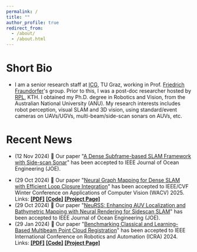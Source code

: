 ```yaml
---
permalink: /
title: ""
author_profile: true
redirect_from: 
  - /about/
  - /about.html
---
```


# Short Bio

* I am a senior research staff at [ICG](https://www.tugraz.at/institute/icg/home), TU Graz, working in Prof. [Friedrich Fraundorfer](https://www.tugraz.at/institute/icg/research/team-fraundorfer/people/friedrich-fraundorfer/)'s group. Prior to this, I was a post-doc researcher hosted by [RPL](https://www.kth.se/is/rpl), KTH. I obtained my Ph.D. degree in Robotics and Vision, from the Australian National University (ANU). My research interests includes robot perception, visual SLAM and 3D vision, using standard/event cameras on UAVs/UGVs, multi-beam/side-scan sonars on AUVs, etc.


<!-- * I am a Ph.D. candidate of the [College of Engineering and Computer Science](https://cecs.anu.edu.au/) at [Australian National University](https://www.anu.edu.au/), advised by Dr. [Viorela Ila](http://viorelaila.net/) and Prof. [Robert Mahony](https://users.cecs.anu.edu.au/~Robert.Mahony/). <br> 
[[My Curriculum Vitae](http://halajun.github.io/files/junzhang_cv.pdf)] [[My Google Scholar](https://scholar.google.com.au/citations?user=DSKW47kAAAAJ&hl=en)]
* I received my B.Eng. and M.Sc.Eng. Degrees in [Northwestern Polytechnical University](https://en.nwpu.edu.cn/). My postgraduate research advisors are Prof. [Zhenbao Liu](http://www.liuzhenbao.com/) and Prof. [Shuhui Bu](http://www.adv-ci.com/blog/about-me/). During my master's period, I spent one and half years in the [Institute of Computer Science and Technology](http://www.icst.pku.edu.cn/english/home/index.htm), [Peking University](http://english.pku.edu.cn/) as a visiting researcher, supervised by Prof. [Zouhui Lian](http://www.icst.pku.edu.cn/zlian/).
* My research interests lie in the area of robotic vision, particularly in visual odometry/SLAM, structure from motion, 3D vision, and motion field, etc. Please check my [Research Page](https://halajun.github.io/publications/) for more details.
* When I’m not doing research I enjoy a variety of hobbies, especially playing soccer and photography. I am also interested in trying new things :-) -->

# Recent News

* (12 Nov 2024) 🎊 Our paper "[A Dense Subframe-based SLAM Framework with Side-scan Sonar](https://arxiv.org/abs/2312.13802)" has been accepted to IEEE Journal of Ocean Engineering (JOE). 
<!-- Links: <a href="https://arxiv.org/abs/2312.13802" target="_blank"><b>[PDF]</b></a> <a href="https://github.com/halajun/acoustic_slam" target="_blank"><b>[Code]</b></a> -->
* (29 Oct 2024) 🎉 Our paper "[Neural Graph Mapping for Dense SLAM with Efficient Loop Closure Integration](https://arxiv.org/abs/2405.03633)" has been accepted to IEEE/CVF Winter Conference on Applications of Computer Vision (WACV) 2025. Links: <a href="https://arxiv.org/abs/2405.03633" target="_blank"><b>[PDF]</b></a> <a href="https://github.com/KTH-RPL/neural_graph_mapping" target="_blank"><b>[Code]</b></a> <a href="https://kth-rpl.github.io/neural_graph_mapping/" target="_blank"><b>[Project Page]</b></a>
* (29 Oct 2024) 🎊 Our paper "[NeuRSS: Enhancing AUV Localization and Bathymetric Mapping with Neural Rendering for Sidescan SLAM](https://arxiv.org/abs/2405.05807)" has been accepted to IEEE Journal of Ocean Engineering (JOE). 
* (29 Jan 2024) 🎉 Our paper "[Benchmarking Classical and Learning-Based Multibeam Point Cloud Registration](https://arxiv.org/abs/2405.06279)" has been accepted to IEEE International Conference on Robotics and Automation (ICRA) 2024. Links: <a href="https://arxiv.org/abs/2405.06279" target="_blank"><b>[PDF]</b></a> <a href="https://github.com/luxiya01/mbes-registration-data" target="_blank"><b>[Code]</b></a> <a href="https://luxiya01.github.io/mbes-registration-project-page/" target="_blank"><b>[Project Page]</b></a>

<!-- * (13 Dec 2023) I recently relocate from Stockholm to Graz, Austria. -->

<!-- * We have one tutorial paper accepted in CDC 2020! (10 Sep 2020)
* We have one paper accepted in IROS 2020! (01 July 2020) -->
<!-- * <span style="color:red">My PhD program is coming to the end soon and I am now looking for Post-doctoral position and job opportunities. Please feel free to contact me if you are interested in recruiting me.</span> (July 2020) -->
<!-- * Our new work VDO-SLAM is released in public now! Please check the available resources (Code/Paper/Video) [HERE](https://github.com/halajun/VDO_SLAM). (30 May 2020)
* We have one paper accepted in ICRA 2020! (27 Jan 2020) -->

<!-- <p align="center">
  <img src="https://halajun.github.io/images/bg.JPG?raw=false" alt="Photo" style="width: 5131px;"/> 
</p> -->

<!-- # Publications

* <b>Equivariant Visual Odometry in the Wild</b> <br> 
Robert Mahony, Pieter van Goor, Mina Henein, Ryan Pike, <b>Jun Zhang</b> and Yonhon Ng. 
<i>The IEEE Conference on Decision and Control (CDC)</i>. <b>CDC Tutorial 2020 (to appear)</b>.
* <b>VDO-SLAM: A Visual Dynamic Object-aware SLAM System</b> <br> 
<b>Jun Zhang\*</b>, Mina Henein\*, Robert Mahony and Viorela Ila. 
<i>The International Journal of Robotics Research</i>. <b>IJRR (Under Review)</b>.
<a href="https://arxiv.org/abs/2005.11052" target="_blank"><b>[ArXiv]</b></a>
<a href="https://github.com/halajun/VDO_SLAM" target="_blank"><b>[Code]</b></a>
<a href="https://drive.google.com/file/d/1PbL4KiJ3sUhxyJSQPZmRP6mgi9dIC0iu/view" target="_blank"><b>[Video]</b></a>
<a href="https://halajun.github.io/files/zhang20vdoslam.txt" target="_blank"><b>[BibTex]</b></a>
* <b>Robust Ego and Object 6-DoF Motion Estimation and Tracking</b> <br> 
<b>Jun Zhang</b>, Mina Henein, Robert Mahony and Viorela Ila. 
<i>The IEEE/RSJ International Conference on Intelligent Robots and Systems</i>. <b>IROS 2020</b>.
<a href="https://arxiv.org/abs/2007.13993" target="_blank"><b>[ArXiv]</b></a>
<a href="https://github.com/halajun/multimot_track" target="_blank"><b>[Code]</b></a>
<a href="https://halajun.github.io/files/zhang20iros.txt" target="_blank"><b>[BibTex]</b></a>
* <b>Dynamic SLAM: The Need For Speed</b> <br> 
Mina Henein, <b>Jun Zhang</b>, Robert Mahony and Viorela Ila. 
<i>The International Conference on Robotics and Automation</i>. <b>ICRA 2020</b>.
<a href="https://arxiv.org/abs/2002.08584" target="_blank"><b>[ArXiv]</b></a>
<a href="https://halajun.github.io/files/henein20icra.txt" target="_blank"><b>[BibTex]</b></a>
* <b>[Multi-frame Motion Segmentation for Dynamic Scene Modelling](http://halajun.github.io/files/acra18zhang.pdf)</b> <br> 
<b>Jun Zhang</b> and Viorela Ila. 
<i>The 20th Australasian Conference on Robotics and Automation</i>. <b>ACRA 2018</b>.
<a href="https://halajun.github.io/files/zhang18acra.txt" target="_blank"><b>[BibTex]</b></a>
* <b>[Robust Visual Odometry in Underwater Environment](http://halajun.github.io/files/ocean18zhang.pdf)</b> <br> 
<b>Jun Zhang</b>, Viorela Ila, Laurent Kneip. 
<i>OCEANS'18 MTS/IEEE Kobe / Techno-Ocean 2018</i>. <b>OCEANS 2018</b>.
<a href="https://halajun.github.io/files/zhang18oceans.txt" target="_blank"><b>[BibTex]</b></a>

# Previous Works

* <b>[SHREC’15 Track: Non-rigid 3D Shape Retrieval](http://halajun.github.io/files/3dor15lian.pdf)</b> <br> 
Zouhui Lian, <b>Jun Zhang</b> and et al. 
<i>Eurographics Workshop on 3D Object Retrieval</i>. <b>3DOR 2015</b>.
<a href="http://www.icst.pku.edu.cn/zlian/representa/3d15/index.htm" target="_blank"><b>[Dataset]</b></a>
<a href="https://halajun.github.io/files/lian15nonrigid.txt" target="_blank"><b>[BibTex]</b></a>
* <b>[CEFM: A Heuristic Mesh Segmentation Method based on Convexity Estimation and Fast Marching](http://halajun.github.io/files/grapp15zhang.pdf)</b> <br> 
<b>Jun Zhang</b>, Zouhui Lian, Zhenbao Liu, Jianguo Xiao. 
<i>Proceedings of the 10th International Conference on Computer Graphics Theory and Applications</i>. <b>GRAPP 2015</b>.
<a href="https://halajun.github.io/files/zhang15grapp.txt" target="_blank"><b>[BibTex]</b></a>

[\* denotes equal contribution]&emsp;

Skills
======
* Programming: C++; Matlab; Python;
* Softwares: MeshLab; 3DMax; Geomagic;
* Languages: Mandarin; English; Hainanese;

Honors & Awards
======
* Award of ACRV HDR Scholarship Top-up, ANU, ACRV, 2019-2020
* Award of PhD Scholarship and University Research Scholarship, ANU, 2016-2020
* Award of the Second Prize of the National Scholarship, NWPU, 2012-2014
* Award of the Third Prize of the Mathematical Contest in Modelling, NWPU, 2009

# Academic Services
* Reviewer for robotics academic conferences and journals: IROS, ICRA, TASE. -->

<!-- # Colorful Life
* When I’m not doing research I enjoy a variety of hobbies, especially playing soccer and photography. I am also interested in trying new things. -->



